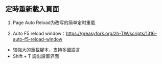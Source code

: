 ## 定時重新載入頁面

1. Page Auto Reload为改写的简单定时重载

2. Auto F5 reload window：https://greasyfork.org/zh-TW/scripts/1316-auto-f5-reload-window

- 较強大的重載腳本，支持多國語言
- Shift + T 調出設置界面